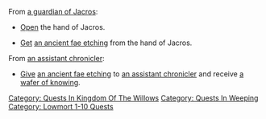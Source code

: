 From [a guardian of Jacros](Guardian_Of_Jacros "wikilink"):

-   [Open](Open "wikilink") the hand of Jacros.

<!-- -->

-   [Get](Get "wikilink") [an ancient fae
    etching](Ancient_Fae_Etching "wikilink") from the hand of Jacros.

From [an assistant
chronicler](Assistant_Chronicler_(historian) "wikilink"):

-   [Give](Give "wikilink") [an ancient fae
    etching](Ancient_Fae_Etching "wikilink") to [an assistant
    chronicler](Assistant_Chronicler_(historian) "wikilink") and receive
    [a wafer of knowing](Wafer_Of_Knowing "wikilink").

[Category: Quests In Kingdom Of The
Willows](Category:_Quests_In_Kingdom_Of_The_Willows "wikilink")
[Category: Quests In Weeping](Category:_Quests_In_Weeping "wikilink")
[Category: Lowmort 1-10
Quests](Category:_Lowmort_1-10_Quests "wikilink")
